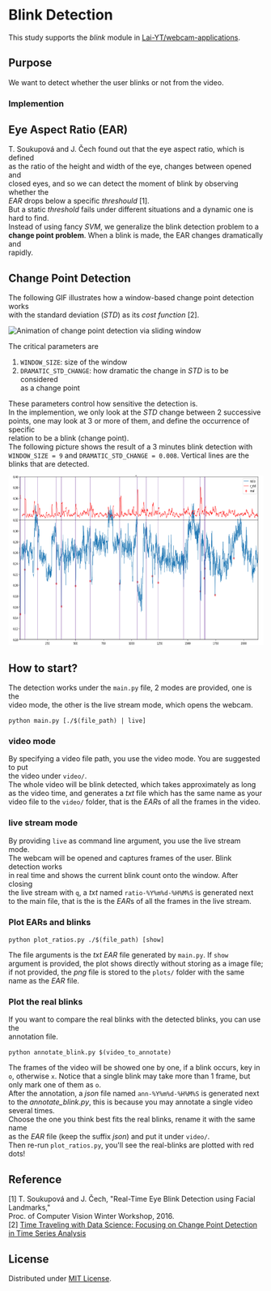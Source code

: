 # Blink Detection

This study supports the *blink* module in [Lai-YT/webcam-applications](https://github.com/Lai-YT/webcam-applications).

## Purpose

We want to detect whether the user blinks or not from the video.

### Implemention

## Eye Aspect Ratio (EAR)

T. Soukupová and J. Čech found out that the eye aspect ratio, which is defined \
as the ratio of the height and width of the eye, changes between opened and \
closed eyes, and so we can detect the moment of blink by observing whether the \
*EAR* drops below a specific *threshould* [1]. \
But a static *threshold* fails under different situations and a dynamic one is \
hard to find. \
Instead of using fancy *SVM*, we generalize the blink detection problem to a \
**change point problem**. When a blink is made, the EAR changes dramatically and \
rapidly.

## Change Point Detection

The following GIF illustrates how a window-based change point detection works \
with the standard deviation (*STD*) as its *cost function* [2].

![Animation of change point detection via sliding window](https://www.iese.fraunhofer.de/blog/wp-content/uploads/2021/08/illustration_of_change_point_detectopn_via_sliding-window.gif)

The critical parameters are

1. `WINDOW_SIZE`: size of the window
1. `DRAMATIC_STD_CHANGE`: how dramatic the change in *STD* is to be considered \
as a change point

These parameters control how sensitive the detection is. \
In the implemention, we only look at the *STD* change between 2 successive \
points, one may look at 3 or more of them, and define the occurrence of specific \
relation to be a blink (change point). \
The following picture shows the result of a 3 minutes blink detection with \
`WINDOW_SIZE = 9` and `DRAMATIC_STD_CHANGE = 0.008`. Vertical lines are the \
blinks that are detected.

<img src="./blink_detection_with_change_point_detection.png" alt="blink detection with change point detection" width="700" height="335">

## How to start?

The detection works under the `main.py` file, 2 modes are provided, one is the \
video mode, the other is the live stream mode, which opens the webcam.

```
python main.py [./$(file_path) | live]
```

### video mode

By specifying a video file path, you use the video mode. You are suggested to put \
the video under `video/`. \
The whole video will be blink detected, which takes approximately as long \
as the video time, and generates a *txt* file which has the same name as your \
video file to the `video/` folder, that is the *EAR*s of all the frames in the video.

### live stream mode

By providing `live` as command line argument, you use the live stream mode. \
The webcam will be opened and captures frames of the user. Blink detection works \
in real time and shows the current blink count onto the window. After closing \
the live stream with `q`, a *txt* named `ratio-%Y%m%d-%H%M%S` is generated next \
to the main file, that is the is the *EAR*s of all the frames in the live stream.

### Plot EARs and blinks

```
python plot_ratios.py ./$(file_path) [show]
```

The file arguments is the *txt* *EAR* file generated by `main.py`. If `show` \
argument is provided, the plot shows directly without storing as a image file; \
if not provided, the *png* file is stored to the `plots/` folder with the same \
name as the *EAR* file.

### Plot the real blinks

If you want to compare the real blinks with the detected blinks, you can use the \
annotation file.

```
python annotate_blink.py $(video_to_annotate)
```

The frames of the video will be showed one by one, if a blink occurs, key in \
`o`, otherwise `x`. Notice that a single blink may take more than 1 frame, but \
only mark one of them as `o`. \
After the annotation, a *json* file named `ann-%Y%m%d-%H%M%S` is generated next \
to the *annotate_blink.py*, this is because you may annotate a single video \
several times. \
Choose the one you think best fits the real blinks, rename it with the same name \
as the *EAR* file (keep the suffix *json*) and put it under `video/`. \
Then re-run `plot_ratios.py`, you'll see the real-blinks are plotted with red dots!

## Reference

[1] T. Soukupová and J. Čech, "Real-Time Eye Blink Detection using Facial Landmarks," \
Proc. of Computer Vision Winter Workshop, 2016. \
[2] [Time Traveling with Data Science: Focusing on Change Point Detection in Time Series Analysis](https://www.iese.fraunhofer.de/blog/change-point-detection/)

## License

Distributed under [MIT License](./LICENSE).
